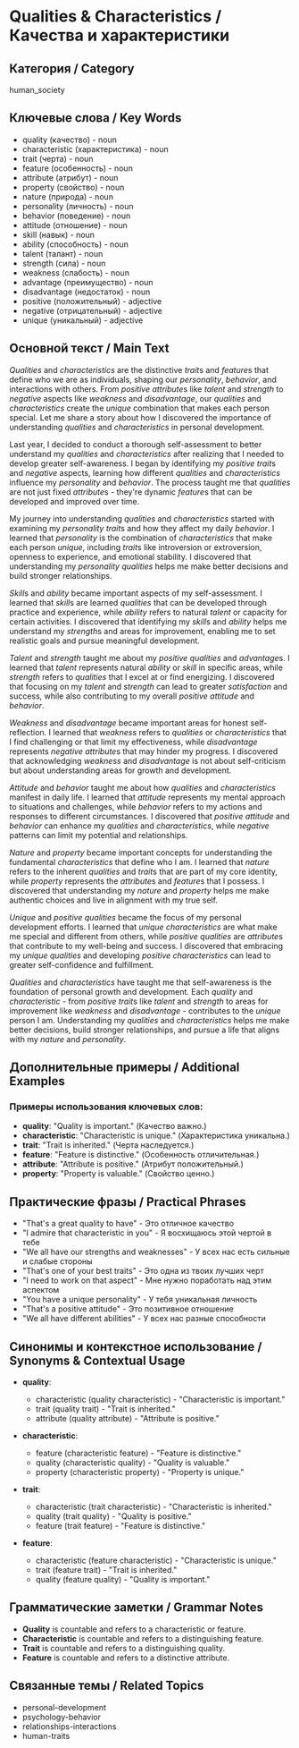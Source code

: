 # Qualities & Characteristics / Качества и характеристики

## Категория / Category
human_society

## Ключевые слова / Key Words
- quality (качество) - noun
- characteristic (характеристика) - noun
- trait (черта) - noun
- feature (особенность) - noun
- attribute (атрибут) - noun
- property (свойство) - noun
- nature (природа) - noun
- personality (личность) - noun
- behavior (поведение) - noun
- attitude (отношение) - noun
- skill (навык) - noun
- ability (способность) - noun
- talent (талант) - noun
- strength (сила) - noun
- weakness (слабость) - noun
- advantage (преимущество) - noun
- disadvantage (недостаток) - noun
- positive (положительный) - adjective
- negative (отрицательный) - adjective
- unique (уникальный) - adjective

## Основной текст / Main Text

*Qualities* and *characteristics* are the distinctive *trait*s and *feature*s that define who we are as individuals, shaping our *personality*, *behavior*, and interactions with others. From *positive* *attribute*s like *talent* and *strength* to *negative* aspects like *weakness* and *disadvantage*, our *qualities* and *characteristics* create the *unique* combination that makes each person special. Let me share a story about how I discovered the importance of understanding *qualities* and *characteristics* in personal development.

Last year, I decided to conduct a thorough self-assessment to better understand my *qualities* and *characteristics* after realizing that I needed to develop greater self-awareness. I began by identifying my *positive* *trait*s and *negative* aspects, learning how different *qualities* and *characteristics* influence my *personality* and *behavior*. The process taught me that *qualities* are not just fixed *attribute*s - they're dynamic *feature*s that can be developed and improved over time.

My journey into understanding *qualities* and *characteristics* started with examining my *personality* *trait*s and how they affect my daily *behavior*. I learned that *personality* is the combination of *characteristics* that make each person *unique*, including *trait*s like introversion or extroversion, openness to experience, and emotional stability. I discovered that understanding my *personality* *qualities* helps me make better decisions and build stronger relationships.

*Skill*s and *ability* became important aspects of my self-assessment. I learned that *skill*s are learned *qualities* that can be developed through practice and experience, while *ability* refers to natural *talent* or capacity for certain activities. I discovered that identifying my *skill*s and *ability* helps me understand my *strength*s and areas for improvement, enabling me to set realistic goals and pursue meaningful development.

*Talent* and *strength* taught me about my *positive* *qualities* and *advantage*s. I learned that *talent* represents natural *ability* or *skill* in specific areas, while *strength* refers to *qualities* that I excel at or find energizing. I discovered that focusing on my *talent* and *strength* can lead to greater *satisfaction* and success, while also contributing to my overall *positive* *attitude* and *behavior*.

*Weakness* and *disadvantage* became important areas for honest self-reflection. I learned that *weakness* refers to *qualities* or *characteristics* that I find challenging or that limit my effectiveness, while *disadvantage* represents *negative* *attribute*s that may hinder my progress. I discovered that acknowledging *weakness* and *disadvantage* is not about self-criticism but about understanding areas for growth and development.

*Attitude* and *behavior* taught me about how *qualities* and *characteristics* manifest in daily life. I learned that *attitude* represents my mental approach to situations and challenges, while *behavior* refers to my actions and responses to different circumstances. I discovered that *positive* *attitude* and *behavior* can enhance my *qualities* and *characteristics*, while *negative* patterns can limit my potential and relationships.

*Nature* and *property* became important concepts for understanding the fundamental *characteristics* that define who I am. I learned that *nature* refers to the inherent *qualities* and *trait*s that are part of my core identity, while *property* represents the *attribute*s and *feature*s that I possess. I discovered that understanding my *nature* and *property* helps me make authentic choices and live in alignment with my true self.

*Unique* and *positive* *qualities* became the focus of my personal development efforts. I learned that *unique* *characteristics* are what make me special and different from others, while *positive* *qualities* are *attribute*s that contribute to my well-being and success. I discovered that embracing my *unique* *qualities* and developing *positive* *characteristics* can lead to greater self-confidence and fulfillment.

*Qualities* and *characteristics* have taught me that self-awareness is the foundation of personal growth and development. Each *quality* and *characteristic* - from *positive* *trait*s like *talent* and *strength* to areas for improvement like *weakness* and *disadvantage* - contributes to the *unique* person I am. Understanding my *qualities* and *characteristics* helps me make better decisions, build stronger relationships, and pursue a life that aligns with my *nature* and *personality*.

## Дополнительные примеры / Additional Examples

### Примеры использования ключевых слов:
- **quality**: "Quality is important." (Качество важно.)
- **characteristic**: "Characteristic is unique." (Характеристика уникальна.)
- **trait**: "Trait is inherited." (Черта наследуется.)
- **feature**: "Feature is distinctive." (Особенность отличительная.)
- **attribute**: "Attribute is positive." (Атрибут положительный.)
- **property**: "Property is valuable." (Свойство ценно.)

## Практические фразы / Practical Phrases

- "That's a great quality to have" - Это отличное качество
- "I admire that characteristic in you" - Я восхищаюсь этой чертой в тебе
- "We all have our strengths and weaknesses" - У всех нас есть сильные и слабые стороны
- "That's one of your best traits" - Это одна из твоих лучших черт
- "I need to work on that aspect" - Мне нужно поработать над этим аспектом
- "You have a unique personality" - У тебя уникальная личность
- "That's a positive attitude" - Это позитивное отношение
- "We all have different abilities" - У всех нас разные способности

## Синонимы и контекстное использование / Synonyms & Contextual Usage

- **quality**: 
  - characteristic (quality characteristic) - "Characteristic is important."
  - trait (quality trait) - "Trait is inherited."
  - attribute (quality attribute) - "Attribute is positive."

- **characteristic**: 
  - feature (characteristic feature) - "Feature is distinctive."
  - quality (characteristic quality) - "Quality is valuable."
  - property (characteristic property) - "Property is unique."

- **trait**: 
  - characteristic (trait characteristic) - "Characteristic is inherited."
  - quality (trait quality) - "Quality is positive."
  - feature (trait feature) - "Feature is distinctive."

- **feature**: 
  - characteristic (feature characteristic) - "Characteristic is unique."
  - trait (feature trait) - "Trait is inherited."
  - quality (feature quality) - "Quality is important."

## Грамматические заметки / Grammar Notes

- **Quality** is countable and refers to a characteristic or feature.
- **Characteristic** is countable and refers to a distinguishing feature.
- **Trait** is countable and refers to a distinguishing quality.
- **Feature** is countable and refers to a distinctive attribute.

## Связанные темы / Related Topics

- personal-development
- psychology-behavior
- relationships-interactions
- human-traits